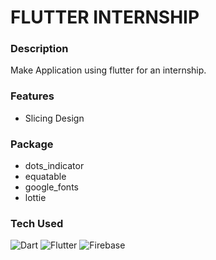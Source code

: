 # FLUTTER INTERNSHIP

### Description
Make Application using flutter for an internship.

### Features
- Slicing Design


### Package
- dots_indicator
- equatable
- google_fonts
- lottie



### Tech Used
![Dart](https://img.shields.io/badge/dart-%230175C2.svg?style=for-the-badge&logo=dart&logoColor=white) ![Flutter](https://img.shields.io/badge/Flutter-%2302569B.svg?style=for-the-badge&logo=Flutter&logoColor=white)
 ![Firebase](https://img.shields.io/badge/firebase-%23039BE5.svg?style=for-the-badge&logo=firebase)
